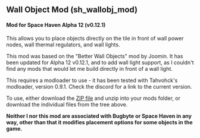 <H2>Wall Object Mod (sh_wallobj_mod)</H2>
<H4>Mod for Space Haven Alpha 12 (v0.12.1)</H4>

<P>This allows you to place objects directly on the tile in front of wall power nodes, wall thermal regulators, and wall lights.</P>

<P>This mod was based on the "Better Wall Objects" mod by Joomin. It has been updated for Alpha 12 v0.12.1, and to add wall light support, as I couldn't find any mods that would let me build directly in front of a wall light.</P>

<P>This requires a modloader to use - it has been tested with Tahvohck's modloader, version 0.9.1. Check the discord for a link to the current version.</P>

<P>To use, either download the <A HREF="sh_wallobj_mod.zip">ZIP file</A> and unzip into your mods folder, or download the individual files from the tree above.</P>

<B>Neither I nor this mod are associated with Bugbyte or Space Haven in any way, other than that it modifies placement options for some objects in the game.</b>
